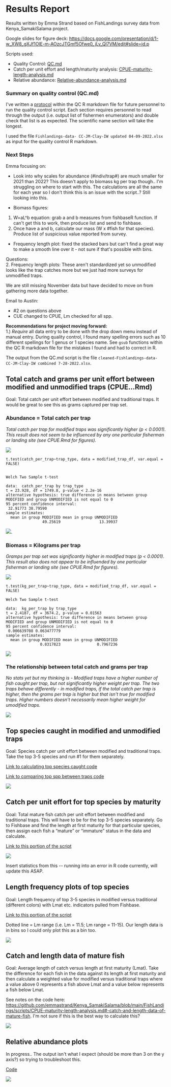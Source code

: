 # Results Report

Results written by Emma Strand based on FishLandings survey data from Kenya_SamakiSalama project.

Google slides for figure deck: https://docs.google.com/presentation/d/1-w_XW8_gXJf1OlE-m-AOzcJTGmf5Ofwe0_jLv_Ql7VM/edit#slide=id.p

Scripts used:  
- Quality Control: [QC.md](https://github.com/emmastrand/Kenya_SamakiSalama/blob/main/FishLandings/scripts/QC.md)    
- Catch per unit effort and length/maturity analysis: [CPUE-maturity-length-analysis.md](https://github.com/emmastrand/Kenya_SamakiSalama/blob/main/FishLandings/scripts/CPUE-maturity-length-analysis.md)      
- Relative abundance: [Relative-abundance-analysis.md]()  

### Summary on quality control (QC.md)

I've written a [protocol](https://github.com/emmastrand/Kenya_SamakiSalama/blob/main/FishLandings/scripts/QC.md#-protocol-to-run-this-with-a-future-xlsx-file) within the QC R markdown file for future personnel to run the quality control script. Each section requires personnel to read through the output (i.e. output list of fishermen enumerators) and double check that list is as expected. The scientific name section will take the longest.

I used the file `Fishlandings-data- CC-JM-Clay-IW updated 04-09-2022.xlsx` as input for the quality control R markdown.


### Next Steps

Emma focusing on:  

- Look into why scales for abundance (#indiv/trap#) are much smaller for 2021 than 2022? This doesn't apply to biomass kg per trap though.. I'm struggling on where to start with this. The calculations are all the same for each year so I don't think this is an issue with the script..? Still looking into this.

- Biomass figures:  
1.  W=aL^b equation: grab a and b measures from fishbaseR function. If can't get this to work, then produce list and send to fishbase.   
2. Once have a and b, calculate our mass (W x #fish for that species). Produce list of suspicious value reported from survey.  

- Frequency length plot: fixed the stacked bars but can't find a great way to make a smooth line over it - not sure if that's possible with bins.

Questions:      
2. Frequency length plots: These aren't standardized yet so unmodified looks like the trap catches more but we just had more surveys for unmodified traps.  

We are still missing November data but have decided to move on from gathering more data together.

Email to Austin:
- #2 on questions above  
- CUE changed to CPUE, Lm checked for all spp.


**Recommendations for project moving forward:**    
1.) *Require* all data entry to be done with the drop down menu instead of manual entry. During quality control, I found many spelling errors such as 10 different spellings for 1 genus or 1 species name. See `gsub` functions within the QC R markdown file for the mistakes I found and had to correct in R.  

The output from the QC.md script is the file `cleaned-Fishlandings-data- CC-JM-Clay-IW combined 7-28-2022.xlsx`.

## Total catch and grams per unit effort between modified and unmodified traps (CPUE...Rmd)

Goal: Total catch per unit effort between modified and traditional traps. It would be great to see this as grams captured per trap set.

### Abundance = Total catch per trap

*Total catch per trap for modified traps was significantly higher (p < 0.0001). This result does not seem to be influenced by any one particular fisherman or landing site (see CPUE.Rmd for figures).*

![](https://github.com/emmastrand/Kenya_SamakiSalama/raw/main/FishLandings/scripts/CPUE-maturity-length-analysis_files/figure-gfm/unnamed-chunk-4-1.png)

```
t.test(catch_per_trap~trap_type, data = modified_trap_df, var.equal = FALSE)


Welch Two Sample t-test

data:  catch_per_trap by trap_type
t = 23.928, df = 1749.8, p-value < 2.2e-16
alternative hypothesis: true difference in means between group MODIFIED and group UNMODIFIED is not equal to 0
95 percent confidence interval:
 32.91773 38.79590
sample estimates:
  mean in group MODIFIED mean in group UNMODIFIED
                49.25619                 13.39937
```

![](https://github.com/emmastrand/Kenya_SamakiSalama/raw/main/FishLandings/scripts/CPUE-maturity-length-analysis_files/figure-gfm/unnamed-chunk-4-4.png).

### Biomass = Kilograms per trap

*Gramps per trap set was significantly higher in modified traps (p < 0.0001). This result also does not appear to be influended by one particular fisherman or landing site (see CPUE.Rmd for figures).*

![](https://github.com/emmastrand/Kenya_SamakiSalama/raw/main/FishLandings/scripts/CPUE-maturity-length-analysis_files/figure-gfm/unnamed-chunk-5-1.png)

```
t.test(kg_per_trap~trap_type, data = modified_trap_df, var.equal = FALSE)

Welch Two Sample t-test

data:  kg_per_trap by trap_type
t = 2.4187, df = 3674.2, p-value = 0.01563
alternative hypothesis: true difference in means between group MODIFIED and group UNMODIFIED is not equal to 0
95 percent confidence interval:
 0.006639708 0.063477779
sample estimates:
  mean in group MODIFIED mean in group UNMODIFIED
               0.8317823                0.7967236
```

![](https://github.com/emmastrand/Kenya_SamakiSalama/raw/main/FishLandings/scripts/CPUE-maturity-length-analysis_files/figure-gfm/unnamed-chunk-5-4.png)

### The relationship between total catch and grams per trap

*No stats yet but my thinking is - Modified traps have a higher number of fish caught per trap, but not significantly higher weight per trap. The two traps behave differently - in modified traps, if the total catch per trap is higher, then the grams per trap is higher but that isn't true for modified traps. Higher numbers doesn't necessarily mean higher weight for umodified traps.*

![](https://github.com/emmastrand/Kenya_SamakiSalama/raw/main/FishLandings/scripts/CPUE-maturity-length-analysis_files/figure-gfm/unnamed-chunk-6-1.png)

## Top species caught in modified and unmodified traps

Goal: Species catch per unit effort between modified and traditional traps. Take the top 3-5 species and run #1 for them separately.

[Link to calculating top species caught code](https://github.com/emmastrand/Kenya_SamakiSalama/blob/main/FishLandings/scripts/CPUE-maturity-length-analysis.md#-calculate-top-species-caught)

[Link to comparing top spp between traps code](https://github.com/emmastrand/Kenya_SamakiSalama/blob/main/FishLandings/scripts/CPUE-maturity-length-analysis.md#-top-species-stats-per-trap)

![](https://github.com/emmastrand/Kenya_SamakiSalama/raw/main/FishLandings/scripts/CPUE-maturity-length-analysis_files/figure-gfm/unnamed-chunk-13-1.png)

## Catch per unit effort for top species by maturity

Goal: Total mature fish catch per unit effort between modified and traditional traps. This will have to be for the top 3-5 species separately. Go to Fishbase and find the length at first maturity for that particular species, then assign each fish a “mature” or “immature” status in the data and calculate.

[Link to this portion of the script](https://github.com/emmastrand/Kenya_SamakiSalama/blob/main/FishLandings/scripts/CPUE-maturity-length-analysis.md#-catch-per-unit-effort-for-top-species-by-maturity)

![](https://github.com/emmastrand/Kenya_SamakiSalama/raw/main/FishLandings/scripts/CPUE-maturity-length-analysis_files/figure-gfm/unnamed-chunk-16-2.png)

Insert statistics from this -- running into an error in R code currently, will update this ASAP.

## Length frequency plots of top species

Goal: Length frequency of top 3-5 species in modified versus traditional (different colors) with Lmat etc. indicators pulled from Fishbase.

[Link to this portion of the script](https://github.com/emmastrand/Kenya_SamakiSalama/blob/main/FishLandings/scripts/CPUE-maturity-length-analysis.md#-length-frequency-plots-of-top-species)

Dotted line = Lm range (i.e. Lm = 11.5; Lm range = 11-15). Our length data is in bins so I could only plot this as a bin too.

![](https://github.com/emmastrand/Kenya_SamakiSalama/raw/main/FishLandings/scripts/CPUE-maturity-length-analysis_files/figure-gfm/unnamed-chunk-19-1.png)

## Catch and length data of mature fish

Goal: Average length of catch versus length at first maturity (Lmat). Take the difference for each fish in the data against its length at first maturity and then calculate a weighted value for modified versus traditional traps where a value above 0 represents a fish above Lmat and a value below represents a fish below Lmat.

See notes on the code here: https://github.com/emmastrand/Kenya_SamakiSalama/blob/main/FishLandings/scripts/CPUE-maturity-length-analysis.md#-catch-and-length-data-of-mature-fish. I'm not sure if this is the best way to calculate this?

![](https://github.com/emmastrand/Kenya_SamakiSalama/raw/main/FishLandings/scripts/CPUE-maturity-length-analysis_files/figure-gfm/unnamed-chunk-18-1.png)

## Relative abundance plots

In progress.. The output isn't what I expect (should be more than 3 on the y axis?) so trying to troubleshoot this.

[Code](https://github.com/emmastrand/Kenya_SamakiSalama/blob/main/FishLandings/scripts/Relative-abundance-analysis.md#relative-abundance-analysis-of-fishing-landings-dataset)

![](https://github.com/emmastrand/Kenya_SamakiSalama/raw/main/FishLandings/scripts/Relative-abundance-analysis_files/figure-gfm/unnamed-chunk-5-1.png)
